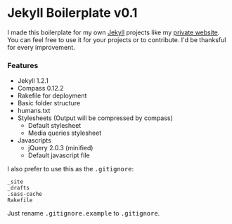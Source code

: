 # Jekyll Boilerplate v0.1

I made this boilerplate for my own [Jekyll](http://jekyllrb.com) projects like my [private website](http://myxotod.com). You can feel free to use it for your projects or to contribute. I'd be thanksful for every improvement.

### Features

* Jekyll 1.2.1
* Compass 0.12.2
* Rakefile for deployment
* Basic folder structure
* humans.txt
* Stylesheets (Output will be compressed by compass)
  * Default stylesheet
  * Media queries stylesheet
* Javascripts
  * jQuery 2.0.3 (minified)
  * Default javascript file

I also prefer to use this as the <tt>.gitignore</tt>:

    _site
    _drafts
    .sass-cache
    Rakefile

Just rename <tt>.gitignore.example</tt> to <tt>.gitignore</tt>.